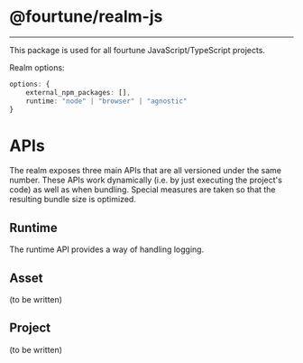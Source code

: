 # @fourtune/realm-js

---

This package is used for all fourtune JavaScript/TypeScript projects.

Realm options:

```ts
options: {
	external_npm_packages: [],
	runtime: "node" | "browser" | "agnostic"
}
```

# APIs

The realm exposes three main APIs that are all versioned under the same number. These APIs work dynamically (i.e. by just executing the project's code) as well as when bundling. Special measures are taken so that the resulting bundle size is optimized.

## Runtime

The runtime API provides a way of handling logging.

## Asset

(to be written)

## Project

(to be written)
